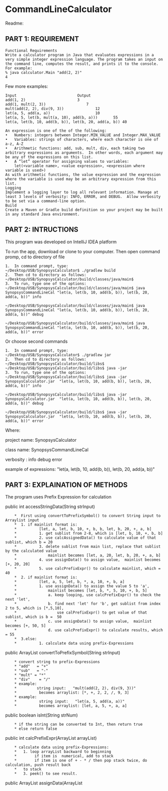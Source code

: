 # CommandLineCalculator
Readme:

## PART 1: REQUIREMENT
```
Functional Requirements
Write a calculator program in Java that evaluates expressions in a very simple integer expression language. The program takes an input on the command line, computes the result, and prints it to the console.  For example:
% java calculator.Main "add(2, 2)"
4
```
Few more examples:
```
Input							Output
add(1, 2)						3
add(1, mult(2, 3))					7
mult(add(2, 2), div(9, 3))				12
let(a, 5, add(a, a))					10
let(a, 5, let(b, mult(a, 10), add(b, a)))		55
let(a, let(b, 10, add(b, b)), let(b, 20, add(a, b))	40
```
```
An expression is one of the of the following:
•	Numbers: integers between Integer.MIN_VALUE and Integer.MAX_VALUE
•	Variables: strings of characters, where each character is one of a-z, A-Z
•	Arithmetic functions: add, sub, mult, div, each taking two arbitrary expressions as arguments.  In other words, each argument may be any of the expressions on this list.
•	A “let” operator for assigning values to variables:
	let(<variable name>, <value expression>, <expression where variable is used>)
As with arithmetic functions, the value expression and the expression where the variable is used may be an arbitrary expression from this list. 
Logging
Implement a logging layer to log all relevant information. Manage at least 3 levels of verbosity: INFO, ERROR, and DEBUG.  Allow verbosity to be set via a command-line option.
Build
Create a Maven or Gradle build definition so your project may be built in any standard Java environment.
```
## PART 2: INTRUCTIONS
This program was developed on IntelliJ IDEA platform

To run the app, download or clone to your computer. Then open command promp, cd to directory of file
```
1.	In command prompt, type:
~/Desktop/USB/SynopsysCalculator$ ./gradlew build
2.	Then cd to directory as follows:
~/Desktop/USB/SynopsysCalculator/build/classes/java/main$
3.	To run, type one of the options:
~/Desktop/USB/SynopsysCalculator/build/classes/java/main$ java SynopsysCommandLineCal "let(a, let(b, 10, add(b, b)), let(b, 20, add(a, b))" info

~/Desktop/USB/SynopsysCalculator/build/classes/java/main$ java SynopsysCommandLineCal "let(a, let(b, 10, add(b, b)), let(b, 20, add(a, b))" debug

~/Desktop/USB/SynopsysCalculator/build/classes/java/main$ java SynopsysCommandLineCal "let(a, let(b, 10, add(b, b)), let(b, 20, add(a, b))" error
```

Or choose second commands

```
1.	In command prompt, type:
~/Desktop/USB/SynopsysCalculator$ ./gradlew jar
2.	Then cd to directory as follows:
~/Desktop/USB/SynopsysCalculator/build/libs$
~/Desktop/USB/SynopsysCalculator/build/libs$ java -jar
3.	To run, type one of the options:
~/Desktop/USB/SynopsysCalculator/build/libs$ java -jar SynopsysCalculator.jar  "let(a, let(b, 10, add(b, b)), let(b, 20, add(a, b))" info

~/Desktop/USB/SynopsysCalculator/build/libs$ java -jar SynopsysCalculator.jar  "let(a, let(b, 10, add(b, b)), let(b, 20, add(a, b))" debug

~/Desktop/USB/SynopsysCalculator/build/libs$ java -jar SynopsysCalculator.jar  "let(a, let(b, 10, add(b, b)), let(b, 20, add(a, b))" error
```
Where:

project name: SynopsysCalculator

class name: 	SynopsysCommandLineCal

verbosity : info debug error

example of expressions: "let(a, let(b, 10, add(b, b)), let(b, 20, add(a, b))" 


## PART 3: EXPLAINATION OF METHODS
The program uses Prefix Expression for calculation

public int accessStringData(String strInput)
```
    *  First using convertToPrefixSymbol() to convert String input to Arraylist input
    *  1. if mainlist format is:
    *          [let, a, let, b, 10, +, b, b, let, b, 20, +, a, b]
    *          1. get sublist from 2-8, which is [let, b, 10, +, b, b]
    *          2. use calcAssignedData() to calculate value of that sublist, which b = 20
    *          3. delete sublist from main list, replace that sublist by the calculated value
    *              mainlist becomes [let, a, 20, let, b, 20, +, a, b]
    *          4. use assignData() to assign value,  mainlist becomes [+, 20, 20]
    *          5. use calcPrefixExpr() to calculate mainlist, which = 40
    *  2. if mainlist format is:
    *          [let, a, 5, let, b, *, a, 10, +, b, a]
    *          1. use assignData() to assign the value 5 to 'a', 
    *              mainlist becomes [let, b, *, 5, 10, +, b, 5]
    *              a. keep looping, use calcPrefixExpr() to check the next 'let',
    *              b. find next 'let' for 'b', get sublist from index 2 to 5, which is [*,5,10],
    *                  use calPrefixExpr() to get value of that sublist, which is b =  50
    *              c. use assignData() to assign value,  mainlist becomes [+, 50, 5]
    *              d. use calcPrefixExpr() to calculate results, which = 55
    *  3.else:
    *          1. calculate data using prefix-Expressions
```

public ArrayList<Object> convertToPrefixSymbol(String strInput)
```	
    * convert string to prefix-Expressions
    * "add"   = "+"
    * "sub"   = "-"
    * "mult" = "*"
    * "div"    = "/"
    * example:
    *         string input:   "mult(add(2, 2), div(9, 3))"  
    *          becomes arraylist: [*, +, 2, 2, /, 9, 3]
    * example:
    *          string input:   "let(a, 5, add(a, a))"        
    *          becomes arraylist: [let, a, 5, +, a, a]
```
	
public boolean isInt(String strNum)
```
    * if the string can be converted to Int, then return true
    * else return false
```

public int calcPrefixExpr(ArrayList<Object> arrayList)
```
    * calculate data using prefix-Expressions:
    *   1. loop arrayList backward to beginning
    *        if item is  numerical, add to stack
    *        if item is one of + - * / then pop stack twice, do calculation, push result back  
    * 	to stack
    *   3. peek() to see result.
```

public ArrayList<Object> assignData(ArrayList<Object> arrayList)
```
    * loop the arraylist  
    *   if at index 2, the unknown is int. For example: [let, b, 10, +, b, b] 
    *       a. get sublist from index 3 to the end, which is [+,b,b]
    *       b. use updateArrayList() to that sublist, set the unknown to b, which is 
  		[+,10,10]
   *   else if at index 2, the unknown is not an int.  For example [let, b, *, 5, 10, +, b, 5]
   *       a. get sublist from index 2 to 5, which is [*,5,10]
   *       b. use calcPrefixExpr() to calculate that sublist, which b = 50
   *       c. get sublist from 5 to end, which is [+,b,5]
   *       d. use assignData() to assign value, which is [+,50,5]
```

public ArrayList<Object> updateArrayList(ArrayList<Object> arrayList, Object operand, Object item)
```	
  * loop through arraylist, if char in arraylist equals char, set char equals item
  * example: let(a,5.....(a,b)) then 'a' will be replaced by number 5 in the whole list
```
## JUNIT TEST
	
 	Testing 18 different test cases.  All tests passed.
